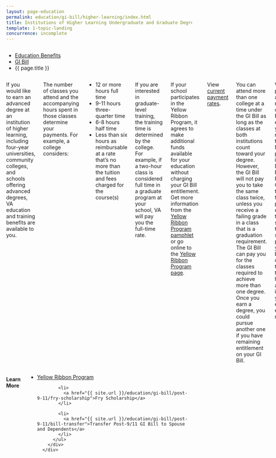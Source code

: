 ```yaml
---
layout: page-education
permalink: education/gi-bill/higher-learning/index.html
title: Institutions of Higher Learning Undergraduate and Graduate Degrees
template: 1-topic-landing
concurrence: incomplete
---
```


<div class="splash" markdown="0">
<div class="row" markdown="0">
<div class="small-12 columns" markdown="0">

<ul class="breadcrumbs" role="menubar" aria-label="Primary">
<li class="parent"><a href="{{ site.url }}/education/">Education Benefits</a></li>
<li class="parent"><a href="{{ site.url }}/education/gi-bill/">GI Bill</a></li>
<li class="active">{{ page.title }}</li>
</ul>

</div>
</div>
</div>

<div class="main" role="main" markdown="0">

<div class="section one" markdown="0">
<div class="primary" markdown="0">
<div class="row" markdown="0">
<div class="small-12 columns" markdown="1">

If you would like to earn an advanced degree at an institution of higher learning, including four-year universities, community colleges, and schools offering advanced degrees, VA education and training benefits are available to you.

The number of classes you attend and the accompanying hours spent in those classes determine your payments. For example, a college considers:

-	12 or more hours full time
-	9-11 hours three-quarter time
-	6-8 hours half time
-	Less than six hours as reimbursable at a rate that’s no more than the tuition and fees charged for the course(s)

If you are interested in graduate-level training, the training time is determined by the college. For example, if a two-hour class is considered full time in a graduate program at your school, VA will pay you the full-time rate.

If your school participates in the Yellow Ribbon Program, it agrees to make additional funds available for your education without charging your GI Bill entitlement. Get more information from the [Yellow Ribbon Program pamphlet](http://www.benefits.va.gov/gibill/docs/pamphlets/Yellow_Ribbon_Pamphlet.pdf) or go online to the [Yellow Ribbon Program page](http://www.benefits.va.gov/gibill/yellow_ribbon.asp).

View [current payment rates](http://www.benefits.va.gov/gibill/resources/benefits_resources/rate_tables.asp).

You can attend more than one college at a time under the GI Bill as long as the classes at both institutions count toward your degree. However, the GI Bill will not pay you to take the same class twice, unless you receive a failing grade in a class that is a graduation requirement.
The GI Bill can pay you for the classes required to achieve more than one degree. Once you earn a degree, you could pursue another one if you have remaining entitlement on your GI Bill.

VA issues payments after each month’s classes. For example, you receive the November payment in December. For the Post-9/11 GI Bill, the tuition and fees are paid directly to the school, the book stipend is paid to you at the beginning of the term, and the housing allowance is paid to you at the end of each month.


</div>
</div>
</div>

<div class="navigation">
  <div class="row">
    <div class="small-12 columns">
        <h4>Learn More</h4>
          <ul class="small-block-grid-1 medium-block-grid-3 cards small">
            <li>
              <a href="{{ site.url }}/education/gi-bill/post-9-11/yellow-ribbon-program">Yellow Ribbon Program</a>
            </li>

            <li>
              <a href="{{ site.url }}/education/gi-bill/post-9-11/fry-scholarship">Fry Scholarship</a>
            </li>

            <li>
              <a href="{{ site.url }}/education/gi-bill/post-9-11/bill-transfer">Transfer Post-9/11 GI Bill to Spouse and Dependents</a>
            </li>
          </ul>
        </div>
      </div>
</div>


</div>
